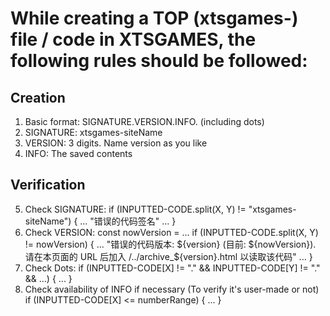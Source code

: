# While creating a TOP (xtsgames-) file / code in XTSGAMES, the following rules should be followed:

## Creation
1. Basic format: SIGNATURE.VERSION.INFO. (including dots)
2. SIGNATURE: xtsgames-siteName
3. VERSION: 3 digits. Name version as you like
4. INFO: The saved contents

## Verification
5. Check SIGNATURE:
    if (INPUTTED-CODE.split(X, Y) != "xtsgames-siteName") { ... "错误的代码签名" ... }
6. Check VERSION:
    const nowVersion = ...
    if (INPUTTED-CODE.split(X, Y) != nowVersion) { ... "错误的代码版本: ${version} (目前: ${nowVersion}). 请在本页面的 URL 后加入 /../archive_${version}.html 以读取该代码" ... }
7. Check Dots:
    if (INPUTTED-CODE[X] != "." && INPUTTED-CODE[Y] != "." && ...) { ... }
8. Check availability of INFO if necessary (To verify it's user-made or not)
    if (INPUTTED-CODE[X] <= numberRange) { ... }